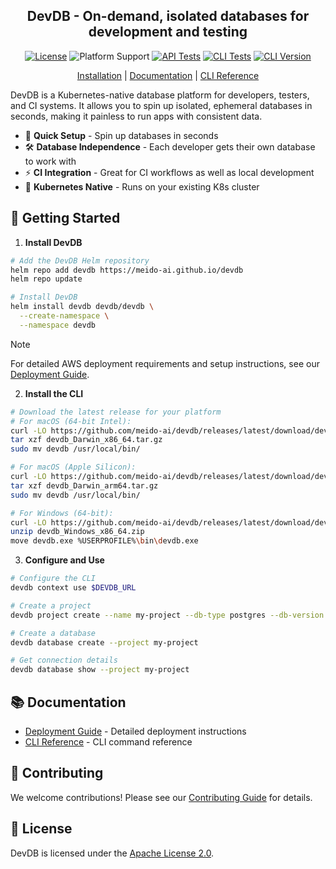 <div align="center">

<h2>DevDB - On-demand, isolated databases for development and testing</h2>

[![License](https://img.shields.io/badge/License-Apache%202.0-0530AD.svg)](https://opensource.org/licenses/Apache-2.0)
![Platform Support](https://img.shields.io/badge/platform-macOS%20%7C%20Windows-E5DDD4)
[![API Tests](https://github.com/meido-ai/devdb/actions/workflows/api.yml/badge.svg)](https://github.com/meido-ai/devdb/actions/workflows/api.yml)
[![CLI Tests](https://github.com/meido-ai/devdb/actions/workflows/cli.yml/badge.svg)](https://github.com/meido-ai/devdb/actions/workflows/cli.yml)
[![CLI Version](https://img.shields.io/github/v/release/meido-ai/devdb?color=4D148C&label=cli&logo=github)](https://github.com/meido-ai/devdb/releases/latest)

[Installation](#-getting-started) |
[Documentation](#-documentation) |
[CLI Reference](docs/cli.md)

</div>

DevDB is a Kubernetes-native database platform for developers, testers, and CI systems. It allows you to spin up isolated, ephemeral databases in seconds, making it painless to run apps with consistent data.

- 🚀 **Quick Setup** - Spin up databases in seconds
- 🛠️ **Database Independence** - Each developer gets their own database to work with
- ⚡ **CI Integration** - Great for CI workflows as well as local development
- 🎯 **Kubernetes Native** - Runs on your existing K8s cluster

## 🚀 Getting Started

1. **Install DevDB**
```bash
# Add the DevDB Helm repository
helm repo add devdb https://meido-ai.github.io/devdb
helm repo update

# Install DevDB
helm install devdb devdb/devdb \
  --create-namespace \
  --namespace devdb
```

> [!NOTE]
> For detailed AWS deployment requirements and setup instructions, see our [Deployment Guide](docs/deployment.md).

2. **Install the CLI**
```bash
# Download the latest release for your platform
# For macOS (64-bit Intel):
curl -LO https://github.com/meido-ai/devdb/releases/latest/download/devdb_Darwin_x86_64.tar.gz
tar xzf devdb_Darwin_x86_64.tar.gz
sudo mv devdb /usr/local/bin/

# For macOS (Apple Silicon):
curl -LO https://github.com/meido-ai/devdb/releases/latest/download/devdb_Darwin_arm64.tar.gz
tar xzf devdb_Darwin_arm64.tar.gz
sudo mv devdb /usr/local/bin/

# For Windows (64-bit):
curl -LO https://github.com/meido-ai/devdb/releases/latest/download/devdb_Windows_x86_64.zip
unzip devdb_Windows_x86_64.zip
move devdb.exe %USERPROFILE%\bin\devdb.exe
```

3. **Configure and Use**
```bash
# Configure the CLI
devdb context use $DEVDB_URL

# Create a project
devdb project create --name my-project --db-type postgres --db-version 15

# Create a database
devdb database create --project my-project

# Get connection details
devdb database show --project my-project
```


## 📚 Documentation

- [Deployment Guide](docs/deployment.md) - Detailed deployment instructions
- [CLI Reference](docs/cli.md) - CLI command reference

## 🤝 Contributing

We welcome contributions! Please see our [Contributing Guide](CONTRIBUTING.md) for details.

## 📄 License

DevDB is licensed under the [Apache License 2.0](LICENSE).